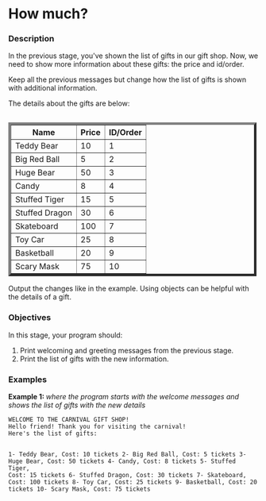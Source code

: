 # How much?
<div>
<h3 id="description">Description</h3>
<p>In the previous stage, you've shown the list of gifts in our gift shop. Now, we need to show more information about these gifts: the price and id/order. </p>
<p>Keep all the previous messages but change how the list of gifts is shown with additional information.</p>
<p>The details about the gifts are below:</p>
<table align="left" border="5" cellpadding="1" cellspacing="1" style="width: 500px;">
<thead>
<tr>
<th>Name</th>
<th>Price</th>
<th>ID/Order</th>
</tr>
</thead>
<tbody>
<tr>
<td>Teddy Bear</td>
<td>10</td>
<td>1</td>
</tr>
<tr>
<td>Big Red Ball</td>
<td>5</td>
<td>2</td>
</tr>
<tr>
<td>Huge Bear</td>
<td>50</td>
<td>3</td>
</tr>
<tr>
<td>Candy</td>
<td>8</td>
<td>4</td>
</tr>
<tr>
<td>Stuffed Tiger</td>
<td>15</td>
<td>5</td>
</tr>
<tr>
<td>Stuffed Dragon</td>
<td>30</td>
<td>6</td>
</tr>
<tr>
<td>Skateboard</td>
<td>100</td>
<td>7</td>
</tr>
<tr>
<td>Toy Car</td>
<td>25</td>
<td>8</td>
</tr>
<tr>
<td>Basketball</td>
<td>20</td>
<td>9</td>
</tr>
<tr>
<td>Scary Mask</td>
<td>75</td>
<td>10</td>
</tr>
</tbody>
</table>
<p> </p>
<p> </p>
<p> </p>
<p> </p>
<p> </p>
<p> </p>
<p> </p>
<p> </p>
<p> </p>
<p> </p>
<p> </p>
<p> </p>
<br/><br/><br/><br/><br/><br/><br/><br/><br/><br/><br/><br/><br/><br/><br/><br/><br/><br/><br/>
<p>Output the changes like in the example. Using objects can be helpful with the details of a gift.</p>
<h3 id="objectives">Objectives</h3>
<p>In this stage, your program should:</p>
<ol>
<li>Print welcoming and greeting messages from the previous stage.</li>
<li>Print the list of gifts with the new information.</li>
</ol>
<h3 id="examples">Examples</h3>
<p><strong>Example 1: </strong><em>where the program starts with the welcome messages and shows the list of gifts with the new details</em></p>
<pre><code class="language-no-highlight">WELCOME TO THE CARNIVAL GIFT SHOP!
Hello friend! Thank you for visiting the carnival!
Here's the list of gifts:

1- Teddy Bear, Cost: 10 tickets
2- Big Red Ball, Cost: 5 tickets
3- Huge Bear, Cost: 50 tickets
4- Candy, Cost: 8 tickets
5- Stuffed Tiger, Cost: 15 tickets
6- Stuffed Dragon, Cost: 30 tickets
7- Skateboard, Cost: 100 tickets
8- Toy Car, Cost: 25 tickets
9- Basketball, Cost: 20 tickets
10- Scary Mask, Cost: 75 tickets
</code></pre>
</div>
